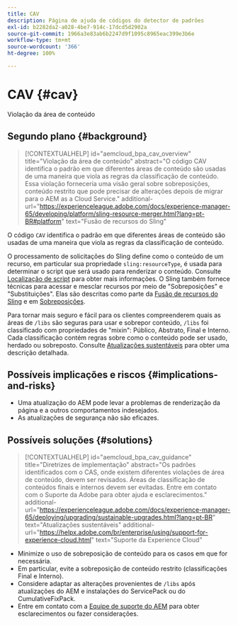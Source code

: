 ```yaml
---
title: CAV
description: Página de ajuda de códigos do detector de padrões
exl-id: b2282da2-a028-4be7-914c-17dcd5d2902a
source-git-commit: 1966a3e83ab6b2247d9f1095c8965eac399e3b6e
workflow-type: tm+mt
source-wordcount: '366'
ht-degree: 100%

---
```


# CAV {#cav}

Violação da área de conteúdo

## Segundo plano {#background}

>[!CONTEXTUALHELP]
>id="aemcloud_bpa_cav_overview"
>title="Violação da área de conteúdo"
>abstract="O código CAV identifica o padrão em que diferentes áreas de conteúdo são usadas de uma maneira que viola as regras da classificação de conteúdo. Essa violação forneceria uma visão geral sobre sobreposições, conteúdo restrito que pode precisar de alterações depois de migrar para o AEM as a Cloud Service."
>additional-url="https://experienceleague.adobe.com/docs/experience-manager-65/developing/platform/sling-resource-merger.html?lang=pt-BR#platform" text="Fusão de recursos do Sling"

O código `CAV` identifica o padrão em que diferentes áreas de conteúdo são usadas de uma maneira que viola as regras da classificação de conteúdo.

O processamento de solicitações do Sling define como o conteúdo de um recurso, em particular sua propriedade `sling:resourceType`, é usada para determinar o script que será usado para renderizar o conteúdo. Consulte [Localização de script](https://experienceleague.adobe.com/docs/experience-manager-65/developing/introduction/the-basics.html?lang=pt-BR#locating-the-script) para obter mais informações. O Sling também fornece técnicas para acessar e mesclar recursos por meio de &quot;Sobreposições&quot; e &quot;Substituições&quot;. Elas são descritas como parte da [Fusão de recursos do Sling](https://experienceleague.adobe.com/docs/experience-manager-65/developing/platform/sling-resource-merger.html?lang=pt-BR) e em [Sobreposições](https://experienceleague.adobe.com/docs/experience-manager-65/developing/platform/overlays.html?lang=pt-BR).

Para tornar mais seguro e fácil para os clientes compreenderem quais as áreas de `/libs` são seguras para usar e sobrepor conteúdo, `/libs` foi classificado com propriedades de &quot;mixin&quot;: Público, Abstrato, Final e Interno. Cada classificação contém regras sobre como o conteúdo pode ser usado, herdado ou sobreposto. Consulte [Atualizações sustentáveis](https://experienceleague.adobe.com/docs/experience-manager-65/deploying/upgrading/sustainable-upgrades.html?lang=pt-BR) para obter uma descrição detalhada.

## Possíveis implicações e riscos {#implications-and-risks}

* Uma atualização do AEM pode levar a problemas de renderização da página e a outros comportamentos indesejados.
* As atualizações de segurança não são eficazes.

## Possíveis soluções {#solutions}

>[!CONTEXTUALHELP]
>id="aemcloud_bpa_cav_guidance"
>title="Diretrizes de implementação"
>abstract="Os padrões identificados com o CAS, onde existem diferentes violações de área de conteúdo, devem ser revisados. Áreas de classificação de conteúdos finais e internos devem ser evitadas. Entre em contato com o Suporte da Adobe para obter ajuda e esclarecimentos."
>additional-url="https://experienceleague.adobe.com/docs/experience-manager-65/deploying/upgrading/sustainable-upgrades.html?lang=pt-BR" text="Atualizações sustentáveis"
>additional-url="https://helpx.adobe.com/br/enterprise/using/support-for-experience-cloud.html" text="Suporte da Experience Cloud"

* Minimize o uso de sobreposição de conteúdo para os casos em que for necessária.
* Em particular, evite a sobreposição de conteúdo restrito (classificações Final e Interno).
* Considere adaptar as alterações provenientes de `/libs` após atualizações do AEM e instalações do ServicePack ou do CumulativeFixPack.
* Entre em contato com a [Equipe de suporte do AEM](https://helpx.adobe.com/br/enterprise/using/support-for-experience-cloud.html) para obter esclarecimentos ou fazer considerações.
